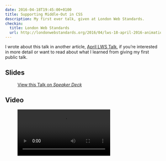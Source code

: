 ```yaml
---
date: 2016-04-18T19:45:00+0100
title: Supporting Middle-Out in CSS
description: My first ever talk, given at London Web Standards.
checkin:
  title: London Web Standards
  url: http://londonwebstandards.org/2016/04/lws-18-april-2016-animation-chats-lwsaniquery/
---
```


I wrote about this talk in another article, [April LWS Talk](/article/april-lws-talk/), if you’re interested in more detail or want to read about what I learned from giving my first public talk.

## Slides

<figure>
    <div class=" [ media ] " style="--aspect-ratio: 954 / 702;">
        <speaker-deck id="b933d8a3500240b8b7d2b879f075329b"></speaker-deck>
    </div>
    <figcaption>
        <a class="u-syndication" rel="syndication" href="https://speakerdeck.com/chrisburnell/supporting-middle-out-in-css" title="Supporting Middle-Out in CSS on Speaker Deck">View this Talk on <em>Speaker Deck</em></a>
    </figcaption>
</figure>

## Video

<figure>
    <video controls>
        <source src="/videos/Supporting Middle-Out in CSS 640x360.mp4" type="video/mp4" media="all and (max-width: 640px)">
        <source src="/videos/Supporting Middle-Out in CSS 960x540.mp4" type="video/mp4" media="all and (max-width: 960px)">
        <source src="/videos/Supporting Middle-Out in CSS 1024x768.mp4" type="video/mp4">
        <track kind="captions" label="English captions" src="/videos/Supporting Middle-Out in CSS.vtt" srclang="en" default="">
        Sorry, your browser doesn't support embedded videos.
    </video>
</figure>
